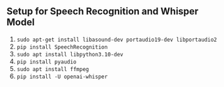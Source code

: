 ## Setup for Speech Recognition and Whisper Model

1. `sudo apt-get install libasound-dev portaudio19-dev libportaudio2`
2. `pip install SpeechRecognition`
3. `sudo apt install libpython3.10-dev`
4. `pip install pyaudio`
5. `sudo apt install ffmpeg`
6. `pip install -U openai-whisper`